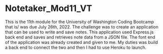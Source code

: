 # Notetaker_Mod11_VT
This is the 11th module for the University of Washington Coding Bootcamp that is/ was due July 26th, 2022. The challenge was to create an application that can be used to write and save notes. This application used Express.js back end and saves and retrieves note data from a JSON file. The font end of the application was already created and given to me. My duties was build a back end to connect the two and then I had to use Heroku to launch.
